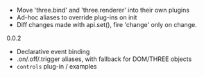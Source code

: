 * Move 'three.bind' and 'three.renderer' into their own plugins
* Ad-hoc aliases to override plug-ins on init
* Diff changes made with api.set(), fire 'change' only on change.

0.0.2

* Declarative event binding
* .on/.off/.trigger aliases, with fallback for DOM/THREE objects
* `controls` plug-in / examples